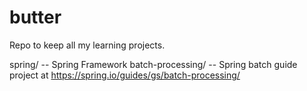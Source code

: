 # butter
Repo to keep all my learning projects.

spring/ -- Spring Framework
    batch-processing/ -- Spring batch guide project at https://spring.io/guides/gs/batch-processing/
